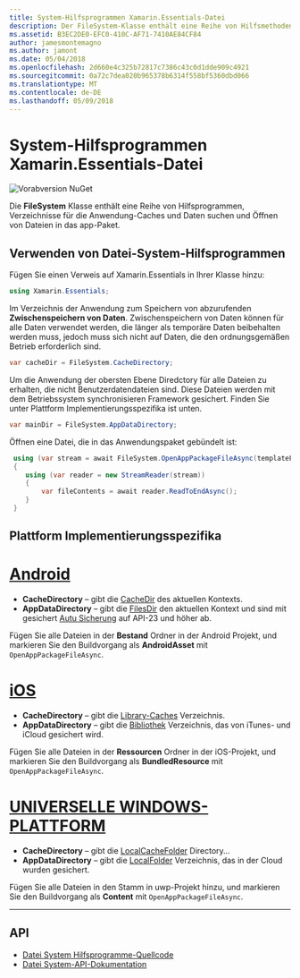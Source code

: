 ```yaml
---
title: System-Hilfsprogrammen Xamarin.Essentials-Datei
description: Der FileSystem-Klasse enthält eine Reihe von Hilfsmethoden zum Suchen von Cache der Anwendung und die Datenverzeichnisse und öffnen die Dateien in das app-Paket.
ms.assetid: B3EC2DE0-EFC0-410C-AF71-7410AE84CF84
author: jamesmontemagno
ms.author: jamont
ms.date: 05/04/2018
ms.openlocfilehash: 2d660e4c325b72817c7386c43c0d1dde909c4921
ms.sourcegitcommit: 0a72c7dea020b965378b6314f558bf5360dbd066
ms.translationtype: MT
ms.contentlocale: de-DE
ms.lasthandoff: 05/09/2018
---
```

# <a name="xamarinessentials-file-system-helpers"></a>System-Hilfsprogrammen Xamarin.Essentials-Datei

![Vorabversion NuGet](~/media/shared/pre-release.png)

Die **FileSystem** Klasse enthält eine Reihe von Hilfsprogrammen, Verzeichnisse für die Anwendung-Caches und Daten suchen und Öffnen von Dateien in das app-Paket.

## <a name="using-file-system-helpers"></a>Verwenden von Datei-System-Hilfsprogrammen

Fügen Sie einen Verweis auf Xamarin.Essentials in Ihrer Klasse hinzu:

```csharp
using Xamarin.Essentials;
```

Im Verzeichnis der Anwendung zum Speichern von abzurufenden **Zwischenspeichern von Daten**. Zwischenspeichern von Daten können für alle Daten verwendet werden, die länger als temporäre Daten beibehalten werden muss, jedoch muss sich nicht auf Daten, die den ordnungsgemäßen Betrieb erforderlich sind.

```csharp
var cacheDir = FileSystem.CacheDirectory;
```

Um die Anwendung der obersten Ebene Diredctory für alle Dateien zu erhalten, die nicht Benutzerdatendateien sind. Diese Dateien werden mit dem Betriebssystem synchronisieren Framework gesichert. Finden Sie unter Plattform Implementierungsspezifika ist unten.

```csharp
var mainDir = FileSystem.AppDataDirectory;
```

Öffnen eine Datei, die in das Anwendungspaket gebündelt ist:

```csharp
 using (var stream = await FileSystem.OpenAppPackageFileAsync(templateFileName))
 {
    using (var reader = new StreamReader(stream))
    {
        var fileContents = await reader.ReadToEndAsync();
    }
 }
```

## <a name="platform-implementation-specifics"></a>Plattform Implementierungsspezifika

# <a name="androidtabandroid"></a>[Android](#tab/android)

- **CacheDirectory** – gibt die [CacheDir](https://developer.android.com/reference/android/content/Context.html#getCacheDir) des aktuellen Kontexts.
- **AppDataDirectory** – gibt die [FilesDir](https://developer.android.com/reference/android/content/Context.html#getFilesDir) den aktuellen Kontext und sind mit gesichert [Autu Sicherung](https://developer.android.com/guide/topics/data/autobackup.html) auf API-23 und höher ab.

Fügen Sie alle Dateien in der **Bestand** Ordner in der Android Projekt, und markieren Sie den Buildvorgang als **AndroidAsset** mit `OpenAppPackageFileAsync`.

# <a name="iostabios"></a>[iOS](#tab/ios)

- **CacheDirectory** – gibt die [Library-Caches](https://developer.apple.com/library/content/documentation/FileManagement/Conceptual/FileSystemProgrammingGuide/FileSystemOverview/FileSystemOverview.html) Verzeichnis.
- **AppDataDirectory** – gibt die [Bibliothek](https://developer.apple.com/library/content/documentation/FileManagement/Conceptual/FileSystemProgrammingGuide/FileSystemOverview/FileSystemOverview.html) Verzeichnis, das von iTunes- und iCloud gesichert wird.

Fügen Sie alle Dateien in der **Ressourcen** Ordner in der iOS-Projekt, und markieren Sie den Buildvorgang als **BundledResource** mit `OpenAppPackageFileAsync`.

# <a name="uwptabuwp"></a>[UNIVERSELLE WINDOWS-PLATTFORM](#tab/uwp)

- **CacheDirectory** – gibt die [LocalCacheFolder](https://docs.microsoft.com/en-us/uwp/api/windows.storage.applicationdata.localcachefolder#Windows_Storage_ApplicationData_LocalCacheFolder) Directory...
- **AppDataDirectory** – gibt die [LocalFolder](https://docs.microsoft.com/en-us/uwp/api/windows.storage.applicationdata.localfolder#Windows_Storage_ApplicationData_LocalFolder) Verzeichnis, das in der Cloud wurden gesichert.

Fügen Sie alle Dateien in den Stamm in uwp-Projekt hinzu, und markieren Sie den Buildvorgang als **Content** mit `OpenAppPackageFileAsync`.

--------------

## <a name="api"></a>API

- [Datei System Hilfsprogramme-Quellcode](https://github.com/xamarin/Essentials/tree/master/Essentials/FileSystem)
- [Datei System-API-Dokumentation](xref:Xamarin.Essentials.FileSystem)
